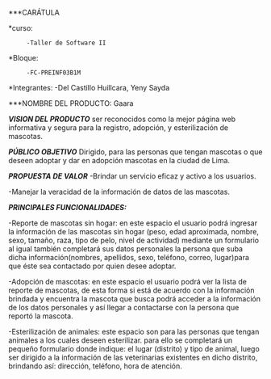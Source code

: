 ***CARÁTULA

*curso:

         -Taller de Software II

*Bloque:

         -FC-PREINF03B1M

*Integrantes:
         -Del Castillo Huillcara, Yeny Sayda




***NOMBRE DEL PRODUCTO:  Gaara




***VISION DEL PRODUCTO***
ser reconocidos como la mejor página web informativa y segura para la registro, 
adopción, y esterilización de mascotas.



***PÚBLICO OBJETIVO***
Dirigido, para las personas que tengan mascotas o que deseen adoptar y 
dar en adopción mascotas en la ciudad de Lima.



***PROPUESTA DE VALOR***
-Brindar un servicio eficaz y activo a los usuarios.

-Manejar la veracidad de la información de datos de las mascotas.



***PRINCIPALES FUNCIONALIDADES:***

-Reporte de mascotas sin hogar: en este espacio el usuario podrá ingresar  la información de las mascotas sin hogar (peso, edad aproximada, nombre, sexo, tamaño, raza, tipo de pelo, nivel de actividad) mediante un formulario al igual también completará sus datos personales la persona que suba dicha información(nombres, apellidos, sexo, teléfono, correo, lugar)para que éste sea contactado por quien desee adoptar.



-Adopción de mascotas: en este espacio el usuario podrá ver la lista de reporte de mascotas, de esta forma si está de acuerdo con la información brindada y encuentra la mascota que busca podrá acceder a la información de los datos personales y así llegar a contactarse con la persona que reportó la mascota.



-Esterilización de animales: este espacio son para las personas que tengan animales a los cuales deseen esterilizar. para ello se completará un pequeño formulario donde indique:
el lugar (distrito) y tipo de animal, luego ser dirigido a la información de las veterinarias existentes en dicho distrito, brindando así: dirección, teléfono, hora de atención.


